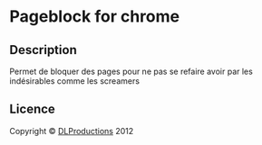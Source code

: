 <h1>Pageblock for chrome</h1>

<h2>Description</h2>
<p>Permet de bloquer des pages pour ne pas se refaire avoir par les indésirables comme les screamers</p>

<h2>Licence</h2>
<p>Copyright &copy; <a href="http://dlp.fr.nf/">DLProductions</a> 2012</p>